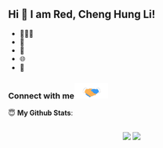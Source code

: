  ## Hi 👋 I am Red, Cheng Hung Li! 


- 👨🏽‍💻 
- 🤝 
- 👨 
- 🌐 
- 👋 
 
 ### Connect with me<img src="https://raw.githubusercontent.com/Dorahero/Dorahero/main/Assets/handshake.gif" height="32px">

 <summary> 😇 <b>My Github Stats</b>: </summary>
<br>
<p align = "center">
  <img src = "https://github-readme-stats.vercel.app/api?username=dorahero&show_icons=true&theme=tokyonight&line_height=27">
  <img src = "https://github-readme-stats.vercel.app/api/top-langs/?username=dorahero&hide=css,java,html&theme=tokyonight">
</p>

<!--START_SECTION:waka-->
<!--END_SECTION:waka-->